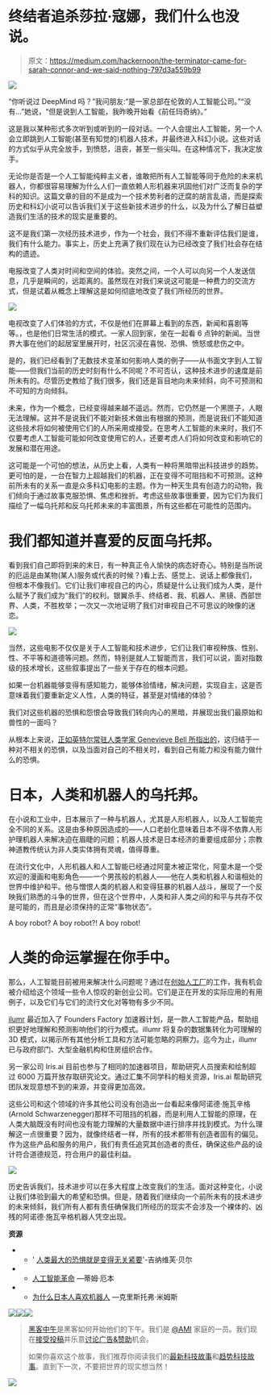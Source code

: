 # 终结者追杀莎拉·寇娜，我们什么也没说。

> 原文：<https://medium.com/hackernoon/the-terminator-came-for-sarah-connor-and-we-said-nothing-797d3a559b99>

![](img/e1afe7e78e185050996c27b96e5c6a96.png)

“你听说过 DeepMind 吗？”我问朋友:“是一家总部在伦敦的人工智能公司。”“没有…”她说，“但是说到人工智能，我昨晚开始看《前任玛奇纳》。”

这是我以某种形式多次听到或听到的一段对话。一个人会提出人工智能，另一个人会立即跳到人工智能(甚至有知觉的)机器人技术，并最终进入科幻小说。这些对话的方式似乎从完全放手，到愤怒，沮丧，甚至一些尖叫。在这种情况下，我决定放手。

无论你是否是一个人工智能纯粹主义者，谁敢把所有人工智能等同于危险的未来机器人，你都很容易理解为什么人们一直依赖人形机器来巩固他们对广泛而复杂的学科的知识。这篇文章的目的不是成为一个技术势利者的迂腐的胡言乱语，而是探索历史和科幻小说可以告诉我们关于这些新技术进步的什么，以及为什么了解日益塑造我们生活的技术的现实是重要的。

这不是我们第一次经历技术进步，作为一个社会，我们不得不重新评估我们是谁，我们有什么能力。事实上，历史上充满了我们现在认为已经改变了我们社会存在结构的遗迹。

电报改变了人类对时间和空间的体验。突然之间，一个人可以向另一个人发送信息，几乎是瞬间的，远距离的。虽然现在对我们来说这可能是一种费力的交流方式，但是试着从概念上理解这是如何彻底地改变了我们所经历的世界。

![](img/e0b6501d3246c29e926b5d84033fa58e.png)

电视改变了人们体验的方式，不仅是他们在屏幕上看到的东西，新闻和喜剧等等。，也是他们日常生活的模式。一家人回到家，坐在一起看 6 点钟的新闻。当世界大事在他们的起居室里展开时，社区沉浸在喜悦、恐惧、愤怒或悲伤之中。

是的，我们已经看到了无数技术变革如何影响人类的例子——从书面文字到人工智能——但我们当前的历史时刻有什么不同呢？不可否认，这种技术进步的速度是前所未有的。尽管历史教给了我们很多，我们还是盲目地向未来倾斜，向不可预测和不可知的方向倾斜。

未来，作为一个概念，已经变得越来越不遥远。然而，它仍然是一个黑匣子，人眼无法理解。这并不是说我们不能对新技术做出有根据的预测，而是说我们不能知道这些技术将如何被使用它们的人所采用或接受。在思考人工智能的未来时，我们不仅要考虑人工智能可能如何改变使用它的人，还要考虑人们将如何改变和影响它的发展和潜在用途。

这可能是一个可怕的想法，从历史上看，人类有一种将黑暗带出科技进步的趋势。更可怕的是，一台在智力上超越我们的机器，正在变得不可阻挡和不可预测。这种前所未有的关系一直是众多科幻电影的主题。作为一种天生具有创造力的动物，我们倾向于通过故事克服恐惧、焦虑和挫折。考虑这些故事很重要，因为它们为我们描绘了一幅乌托邦和反乌托邦未来的丰富图景，所有这些都在可能性的范围内。

# 我们都知道并喜爱的反面乌托邦。

看到我们自己即将到来的末日，有一种真正令人愉快的病态好奇心。特别是当所说的厄运是由某物(某人)服务或代表的时候？)看上去、感觉上、说话上都像我们，但根本不像我们。它们让我们审视自己的内心，质疑是什么让我们成为人类，是什么赋予了我们成为“我们”的权利。银翼杀手、终结者、我、机器人、黑镜、西部世界、人类，不胜枚举；一次又一次地证明了我们对审视自己不可思议的映像的迷恋。

![](img/c0314cb739c278e491616f77dfba8012.png)

当然，这些电影不仅仅是关于人工智能和技术进步，它们让我们审视种族、性别、性、不平等和道德等问题。然而，特别是就人工智能而言，我们可以说，面对指数级的技术增长，这些叙事提出了一些关于存在的根本问题。

如果一台机器能够变得有感知能力，能够体验情绪，解决问题，实现自主，这是否意味着我们要重新定义人性，人类的特征，甚至是对情绪的体验？

我们对这些机器的恐惧和怨恨会导致我们转向内心的黑暗，并展现出我们最原始和兽性的一面吗？

从根本上来说，[正如英特尔常驻人类学家 Genevieve Bell 所指出的](https://www.theguardian.com/technology/2016/nov/27/genevieve-bell-ai-robotics-anthropologist-robots)，这归结于一种对不相关的恐惧，以及当面对自己的不相关时，看到自己有能力和没有能力做什么的恐惧。

# **日本，人类和机器人的乌托邦。**

在小说和工业中，日本展示了一种与机器人，尤其是人形机器人，以及人工智能完全不同的关系。这是由多种原因造成的——人口老龄化意味着日本不得不依靠人形护理机器人来解决迫在眉睫的问题；机器人技术是日本经济的重要组成部分；宗教神道教传统认为非人类实体拥有灵魂，值得尊重。

在流行文化中，人形机器人和人工智能已经通过阿童木被正常化，阿童木是一个受欢迎的漫画和电影角色——一个男孩般的机器人——他在人类和机器人和谐相处的世界中维护和平。他与憎恨人类的机器人和变得狂暴的机器人战斗，展现了一个反映我们熟悉的斗争的世界，但在这个世界中，人类和非人类之间的和平与共存不仅是可能的，而且是必须保持的正常“事物状态”。

A boy robot? A boy robot?! A boy robot!

# 人类的命运掌握在你手中。

那么，人工智能目前被用来解决什么问题呢？通过在[创始人工厂](https://foundersfactory.com/)的工作，我有机会被介绍给这个领域一些令人惊叹的新创业公司。它们是正在开发的实际应用的有用例子，以及它们与它们的流行文化对等物有多少不同。

[ilumr](http://illumr.com/) 最近加入了 Founders Factory 加速器计划，是一款人工智能产品，帮助组织更好地理解和预测影响他们的行为模式。illumr 将复杂的数据集转化为可理解的 3D 模式，以揭示所有其他分析工具和方法可能忽略的洞察力。迄今为止，illumr 已与政府部门、大型金融机构和住房组织合作。

另一家公司 Iris.ai 目前也参与了相同的加速器项目，帮助研究人员搜索和绘制超过 6000 万篇开放存取研究论文。通过汇集不同学科的相关资源，Iris.ai 帮助研究团队发现意想不到的来源，并变得更加高效。

这些公司和这个领域的许多其他公司没有创造出一台看起来像阿诺德·施瓦辛格(Arnold Schwarzenegger)那样不可阻挡的机器，而是利用人工智能的原理，在人类大脑既没有时间也没有能力理解的大量数据中进行排序并找到模式。为什么理解这一点很重要？因为，就像终结者一样，所有的技术都带有创造者固有的偏见。作为这些产品和服务的用户，我们有责任追究其创造者的责任，确保这些产品的设计符合道德规范，符合用户的最佳利益。

![](img/52fae14a819d4cc253320c49eca41c5d.png)

历史告诉我们，技术进步可以在多大程度上改变我们的生活。面对这种变化，小说让我们体验到最大的希望和恐惧。但是，随着我们继续向一个前所未有的技术进步的未来倾斜，我们所有人都有责任确保我们所经历的现实不会涉及一个裸体的、凶残的阿诺德·施瓦辛格机器人凭空出现。

**资源**

*   - ' [人类最大的恐惧就是变得无关紧要](https://www.theguardian.com/technology/2016/nov/27/genevieve-bell-ai-robotics-anthropologist-robots)'-吉纳维芙·贝尔
*   - [人工智能革命](http://waitbutwhy.com/2015/01/artificial-intelligence-revolution-1.html) —蒂姆·厄本
*   - [为什么日本人喜欢机器人](https://www.technologyreview.com/s/421187/why-japanese-love-robots-and-americans-fear-them/) —克里斯托弗·米姆斯

[![](img/50ef4044ecd4e250b5d50f368b775d38.png)](http://bit.ly/HackernoonFB)[![](img/979d9a46439d5aebbdcdca574e21dc81.png)](https://goo.gl/k7XYbx)[![](img/2930ba6bd2c12218fdbbf7e02c8746ff.png)](https://goo.gl/4ofytp)

> [黑客中午](http://bit.ly/Hackernoon)是黑客如何开始他们的下午。我们是 [@AMI](http://bit.ly/atAMIatAMI) 家庭的一员。我们现在[接受投稿](http://bit.ly/hackernoonsubmission)并乐意[讨论广告&赞助](mailto:partners@amipublications.com)机会。
> 
> 如果你喜欢这个故事，我们推荐你阅读我们的[最新科技故事](http://bit.ly/hackernoonlatestt)和[趋势科技故事](https://hackernoon.com/trending)。直到下一次，不要把世界的现实想当然！

![](img/be0ca55ba73a573dce11effb2ee80d56.png)